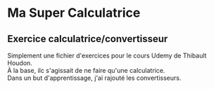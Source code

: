 # Ma Super Calculatrice
## Exercice calculatrice/convertisseur

Simplement une fichier d'exercices pour le cours Udemy de Thibault Houdon.   
À la base, ilc s'agissait de ne faire qu'une calculatrice.    
Dans un but d'apprentissage, j'ai rajouté les convertisseurs.

